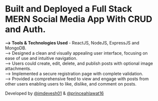 # Built and Deployed a Full Stack MERN Social Media App With CRUD and Auth.

<b>--> Tools & Technologies Used</b> - ReactJS, NodeJS, ExpressJS and MongoDB. <br>
--> Designed a clean and visually appealing user interface, focusing on ease of use and intuitive navigation. <br>
--> Users could create, edit, delete, and publish posts with optional image attachments.<br>
--> Implemented a secure registration page with complete validation. <br>
--> Provided a comprehensive feed to view and engage with posts from other users enabling users to like, dislike, and comment on posts. <br>

Developed by [@imdevesh01](https://github.com/imdevesh01) & [@princeahlawat16](https://github.com/princeahlawat16)